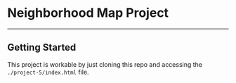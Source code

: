 # Neighborhood Map Project
---

## Getting Started

This project is workable by just cloning this repo and accessing the
`./project-5/index.html` file.
